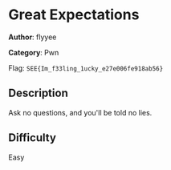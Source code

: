 # Great Expectations
**Author**: flyyee

**Category**: Pwn

Flag: `SEE{Im_f33ling_1ucky_e27e006fe918ab56}`

## Description

Ask no questions, and you'll be told no lies.

## Difficulty

Easy
